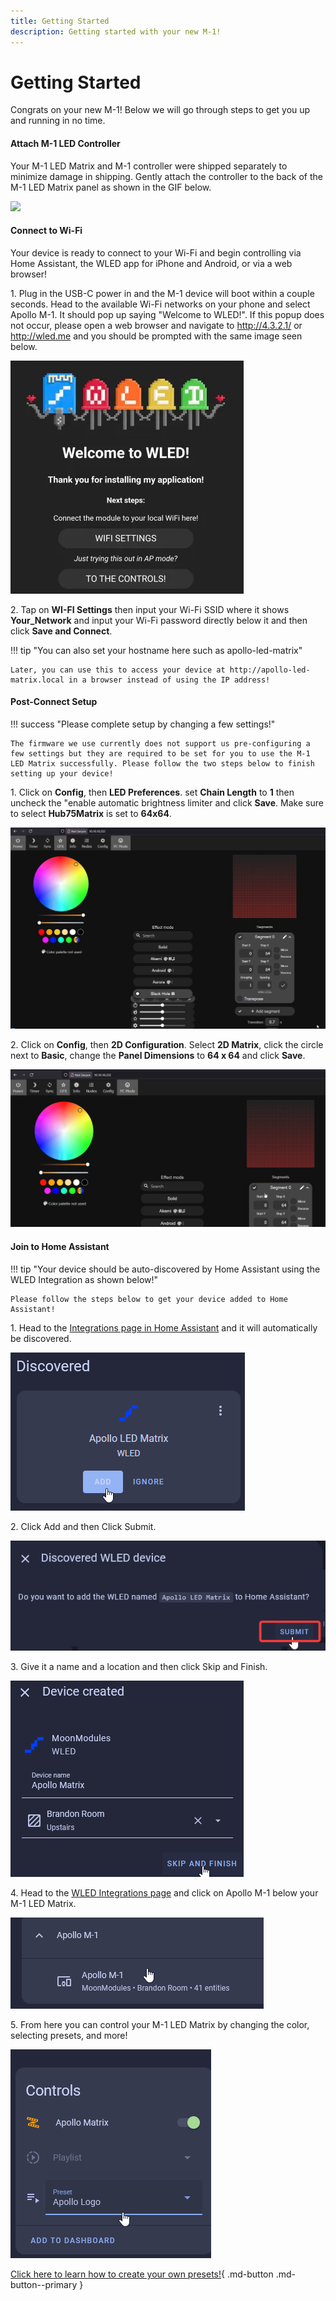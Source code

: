 ```yaml
---
title: Getting Started
description: Getting started with your new M-1!
---
```

# Getting Started

Congrats on your new M-1! Below we will go through steps to get you up and running in no time.

#### Attach M-1 LED Controller

Your M-1 LED Matrix and M-1 controller were shipped separately to minimize damage in shipping. Gently attach the controller to the back of the M-1 LED Matrix panel as shown in the GIF below.

![](../../../assets/m1-matrix-attach-controller.webp)

#### Connect to Wi-Fi

Your device is ready to connect to your Wi-Fi and begin controlling via Home Assistant, the WLED app for iPhone and Android, or via a web browser!

1\. Plug in the USB-C power in and the M-1 device will boot within a couple seconds. Head to the available Wi-Fi networks on your phone and select Apollo M-1. It should pop up saying "Welcome to WLED!". If this popup does not occur, please open a web browser and navigate to <a href="http://4.3.2.1/" target="_blank" rel="noopener">http://4.3.2.1/</a> or <a href="http://wled.me" target="_blank" rel="noreferrer nofollow noopener">http://wled.me</a> and you should be prompted with the same image seen below.

![](../../../assets/m-1-getting-started.png)

2\. Tap on **WI-FI Settings** then input your Wi-Fi SSID where it shows **Your\_Network** and input your Wi-Fi password directly below it and then click **Save and Connect**.

!!! tip "You can also set your hostname here such as apollo-led-matrix"

    Later, you can use this to access your device at http://apollo-led-matrix.local in a browser instead of using the IP address!

#### Post-Connect Setup

!!! success "Please complete setup by changing a few settings!"

    The firmware we use currently does not support us pre-configuring a few settings but they are required to be set for you to use the M-1 LED Matrix successfully. Please follow the two steps below to finish setting up your device!

1\. Click on **Config**, then **LED Preferences**. set **Chain Length** to **1** then uncheck the "enable automatic brightness limiter and click **Save**. Make sure to select **Hub75Matrix** is set to **64x64**.

![](../../../assets/m-1-led-settings.gif)

2\. Click on **Config**, then **2D Configuration**. Select **2D Matrix**, click the circle next to **Basic**, change the **Panel Dimensions** to **64 x 64** and click **Save**.

![](../../../assets/m-1-2d-settings.gif)

#### Join to Home Assistant

!!! tip "Your device should be auto-discovered by Home Assistant using the WLED Integration as shown below!"

    Please follow the steps below to get your device added to Home Assistant!

1\. Head to the <a href="http://homeassistant.local:8123/config/integrations" target="_blank" rel="noreferrer nofollow noopener">Integrations page in Home Assistant</a> and it will automatically be discovered.

![](../../../assets/m-1-setup-wled-integration-add-device.png)

2\. Click Add and then Click Submit.

![](../../../assets/m-1-setup-wled-integration-click-submit.png)

3\. Give it a name and a location and then click Skip and Finish.

![](../../../assets/m-1-setup-wled-integration-name-location-finish.png)

4\. Head to the <a href="http://homeassistant.local:8123/config/integrations/integration/wled" target="_blank" rel="noreferrer nofollow noopener">WLED Integrations page</a> and click on Apollo M-1 below your M-1 LED Matrix.

![](../../../assets/m-1-setup-wled-integration-click-device-2.png)

5\. From here you can control your M-1 LED Matrix by changing the color, selecting presets, and more!

![](../../../assets/m-1-setup-wled-integration-test-device.png)

[Click here to learn how to create your own presets!](https://wiki.apolloautomation.com/products/m1/examples/create-logo-image/){              .md-button .md-button--primary }